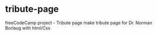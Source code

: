 # tribute-page
freeCodeCamp project - Tribute page
make tribute page for Dr. Norman Borlaug with html/Css
